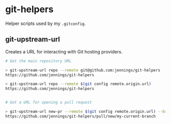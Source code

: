 # git-helpers

Helper scripts used by my `.gitconfig`.

## git-upstream-url

Creates a URL for interacting with Git hosting providers.

```bash
# Get the main repository URL

> git-upstream-url repo --remote git@github.com:jennings/git-helpers
https://github.com/jennings/git-helpers

> git-upstream-url repo --remote $(git config remote.origin.url)
https://github.com/jennings/git-helpers


# Get a URL for opening a pull request

> git-upstream-url new-pr --remote $(git config remote.origin.url) --branch $(git rev-parse --abbrev-ref HEAD)
https://github.com/jennings/git-helpers/pull/new/my-current-branch
```
